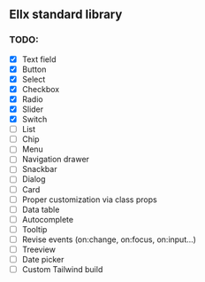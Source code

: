 ## Ellx standard library


### TODO:

- [x] Text field
- [x] Button
- [x] Select
- [x] Checkbox
- [x] Radio
- [x] Slider
- [x] Switch
- [ ] List
- [ ] Chip
- [ ] Menu
- [ ] Navigation drawer
- [ ] Snackbar
- [ ] Dialog
- [ ] Card
- [ ] Proper customization via class props
- [ ] Data table
- [ ] Autocomplete
- [ ] Tooltip
- [ ] Revise events (on:change, on:focus, on:input...)
- [ ] Treeview
- [ ] Date picker
- [ ] Custom Tailwind build